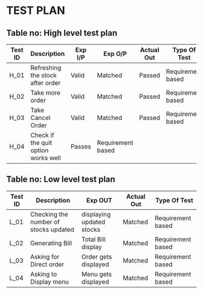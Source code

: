# TEST PLAN
## Table no: High level test plan
| **Test ID** | **Description**                                              | **Exp I/P** | **Exp O/P** | **Actual Out** |**Type Of Test**  |    
|-------------|--------------------------------------------------------------|------------|-------------|----------------|------------------|
|  H_01       | Refreshing the stock after order    | Valid |Matched | Passed |Requirement based |
|  H_02       | Take more order  | Valid | Matched | Passed | Requirement based    |
|  H_03       | Take Cancel Order  | Valid | Matched | Passed | Requirement based    |
|  H_04       | Check if the quit option works well  | Passes |  Requirement based |
## Table no: Low level test plan
| **Test ID** | **Description**                                              | **Exp OUT** | **Actual Out** |**Type Of Test**  |    
|-------------|--------------------------------------------------------------|-------------|----------------|------------------|
|  L_01       |Checking the number of stocks updated | displaying updated stocks |Matched|Requirement based |
|  L_02       |Generating Bill | Total Bill display |Matched | Requirement based   |
|  L_03    |  Asking for Direct order | Order gets displayed | Matched | Requirement based   |
|  L_04    |  Asking to Display menu | Menu gets displayed | Matched | Requirement based   |

